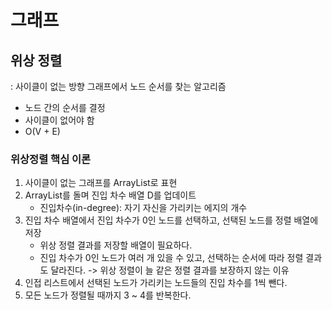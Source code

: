 # 그래프
## 위상 정렬
: 사이클이 없는 방향 그래프에서 노드 순서를 찾는 알고리즘 

- 노드 간의 순서를 결정
- 사이클이 없어야 함
- O(V + E)

### 위상정렬 핵심 이론
1. 사이클이 없는 그래프를 ArrayList로 표현
2. ArrayList를 돌며 진입 차수 배열 D를 업데이트
   - 진입차수(in-degree): 자기 자신을 가리키는 에지의 개수
3. 진입 차수 배열에서 진입 차수가 0인 노드를 선택하고, 선택된 노드를 정렬 배열에 저장
   - 위상 정렬 결과를 저장할 배열이 필요하다.
   - 진입 차수가 0인 노드가 여러 개 있을 수 있고, 선택하는 순서에 따라 정렬 결과도 달라진다. -> 위상 정렬이 늘 같은 정렬 결과를 보장하지 않는 이유
4. 인접 리스트에서 선택된 노드가 가리키는 노드들의 진입 차수를 1씩 뺀다.
5. 모든 노드가 정렬될 때까지 3 ~ 4를 반복한다.